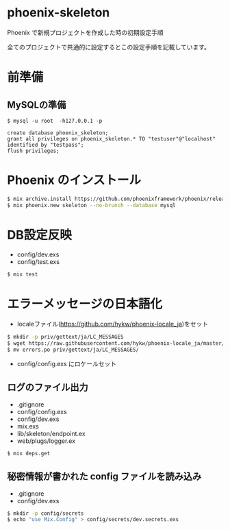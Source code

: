 # phoenix-skeleton
Phoenix で新規プロジェクトを作成した時の初期設定手順

全てのプロジェクトで共通的に設定するとこの設定手順を記載しています。

# 前準備
## MySQLの準備
```
$ mysql -u root  -h127.0.0.1 -p

create database phoenix_skeleton;
grant all privileges on phoenix_skeleton.* TO "testuser"@"localhost" identified by "testpass";
flush privileges;
```

# Phoenix のインストール

```bash
$ mix archive.install https://github.com/phoenixframework/phoenix/releases/download/v1.1.2/phoenix_new-1.1.2.ez
$ mix phoenix.new skeleton --no-brunch --database mysql
```

# DB設定反映
- config/dev.exs
- config/test.exs

```bash
$ mix test
```

# エラーメッセージの日本語化

- localeファイル(https://github.com/hykw/phoenix-locale_ja)をセット

```bash
$ mkdir -p priv/gettext/ja/LC_MESSAGES
$ wget https://raw.githubusercontent.com/hykw/phoenix-locale_ja/master/ja/LC_MESSAGES/errors.po
$ mv errors.po priv/gettext/ja/LC_MESSAGES/
```

- config/config.exs にロケールセット


## ログのファイル出力

- .gitignore
- config/config.exs
- config/dev.exs
- mix.exs
- lib/skeleton/endpoint.ex
- web/plugs/logger.ex

```bash
$ mix deps.get
```

## 秘密情報が書かれた config ファイルを読み込み

- .gitignore
- config/dev.exs

```bash
$ mkdir -p config/secrets
$ echo "use Mix.Config" > config/secrets/dev.secrets.exs
```


